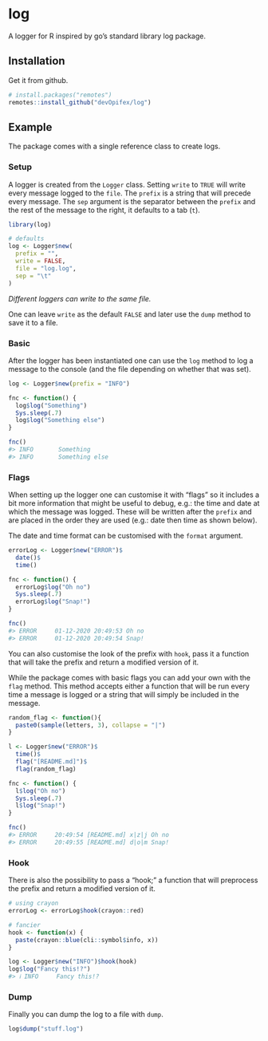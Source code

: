 
<!-- README.md is generated from README.Rmd. Please edit that file -->

<!-- badges: start -->

<!-- badges: end -->

# log

A logger for R inspired by go’s standard library log package.

## Installation

Get it from github.

``` r
# install.packages("remotes")
remotes::install_github("devOpifex/log")
```

## Example

The package comes with a single reference class to create logs.

### Setup

A logger is created from the `Logger` class. Setting `write` to `TRUE`
will write every message logged to the `file`. The `prefix` is a string
that will precede every message. The `sep` argument is the separator
between the `prefix` and the rest of the message to the right, it
defaults to a tab (`t`).

``` r
library(log)

# defaults
log <- Logger$new(
  prefix = "",
  write = FALSE,
  file = "log.log",
  sep = "\t"
)
```

*Different loggers can write to the same file.*

One can leave `write` as the default `FALSE` and later use the `dump`
method to save it to a file.

### Basic

After the logger has been instantiated one can use the `log` method to
log a message to the console (and the file depending on whether that was
set).

``` r
log <- Logger$new(prefix = "INFO")

fnc <- function() {
  log$log("Something")
  Sys.sleep(.7)
  log$log("Something else")
}

fnc()
#> INFO       Something 
#> INFO       Something else
```

### Flags

When setting up the logger one can customise it with “flags” so it
includes a bit more information that might be useful to debug, e.g.: the
time and date at which the message was logged. These will be written
after the `prefix` and are placed in the order they are used (e.g.: date
then time as shown below).

The date and time format can be customised with the `format` argument.

``` r
errorLog <- Logger$new("ERROR")$
  date()$
  time()

fnc <- function() {
  errorLog$log("Oh no")
  Sys.sleep(.7)
  errorLog$log("Snap!")
}

fnc()
#> ERROR     01-12-2020 20:49:53 Oh no 
#> ERROR     01-12-2020 20:49:54 Snap!
```

You can also customise the look of the prefix with `hook`, pass it a
function that will take the prefix and return a modified version of it.

While the package comes with basic flags you can add your own with the
`flag` method. This method accepts either a function that will be run
every time a message is logged or a string that will simply be included
in the message.

``` r
random_flag <- function(){
  paste0(sample(letters, 3), collapse = "|")
}

l <- Logger$new("ERROR")$
  time()$
  flag("[README.md]")$
  flag(random_flag)

fnc <- function() {
  l$log("Oh no")
  Sys.sleep(.7)
  l$log("Snap!")
}

fnc()
#> ERROR     20:49:54 [README.md] x|z|j Oh no 
#> ERROR     20:49:55 [README.md] d|o|m Snap!
```

### Hook

There is also the possibility to pass a “hook;” a function that will
preprocess the prefix and return a modified version of it.

``` r
# using crayon
errorLog <- errorLog$hook(crayon::red)

# fancier
hook <- function(x) {
  paste(crayon::blue(cli::symbol$info, x))
}

log <- Logger$new("INFO")$hook(hook)
log$log("Fancy this!?")
#> ℹ INFO     Fancy this!?
```

### Dump

Finally you can dump the log to a file with `dump`.

``` r
log$dump("stuff.log")
```
